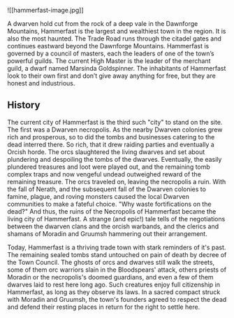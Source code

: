 ![[hammerfast-image.jpg]]

A dwarven hold cut from the rock of a deep vale in the Dawnforge Mountains, Hammerfast is the largest and wealthiest town in the region. It is also the most haunted. The Trade Road runs through the citadel gates and continues eastward beyond the Dawnforge Mountains. Hammerfast is governed by a council of masters, each the leaders of one of the town’s powerful guilds. The current High Master is the leader of the merchant guild, a dwarf named Marsinda Goldspinner. The inhabitants of Hammerfast look to their own first and don’t give away anything for free, but they are honest and industrious.

## History

The current city of Hammerfast is the third such "city" to stand on the site. The first was a Dwarven necropolis. As the nearby Dwarven colonies grew rich and prosperous, so to did the tombs and businesses catering to the dead interred there. So rich, that it drew raiding parties and eventually a Orcish horde. The orcs slaughtered the living dwarves and set about plundering and despoiling the tombs of the dwarves. Eventually, the easily plundered treasures and loot were played out, and the remaining tomb complex traps and now vengeful undead outweighed reward of the remaining treasure. The orcs traveled on, leaving the necropolis a ruin. With the fall of Nerath, and the subsequent fall of the Dwarven colonies to famine, plague, and roving monsters caused the local Dwarven communities to make a fateful choice. "Why waste fortifications on the dead?" And thus, the ruins of the Necropolis of Hammerfast became the living city of Hammerfast. A strange (and epic!) tale tells of the negotiations between the dwarven clans and the orcish warbands, and the clerics and shamans of Moradin and Gruumsh hammering out their arrangement.

Today, Hammerfast is a thriving trade town with stark reminders of it's past. The remaining sealed tombs stand untouched on pain of death by decree of the Town Council. The ghosts of orcs and dwarves still walk the streets, some of them orc warriors slain in the Bloodspears' attack, others priests of Moradin or the necropolis's doomed guardians, and even a few of them dwarves laid to rest here long ago. Such creatures enjoy full citizenship in Hammerfast, as long as they observe its laws. In a sacred compact struck with Moradin and Gruumsh, the town's founders agreed to respect the dead and defend their resting places in return for the right to settle here.